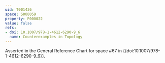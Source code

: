 ```yaml
---
uid: T001436
space: S000059
property: P000022
value: false
refs:
- doi: 10.1007/978-1-4612-6290-9_6
  name: Counterexamples in Topology
---
```


Asserted in the General Reference Chart for space #67 in
{{doi:10.1007/978-1-4612-6290-9_6}}.
